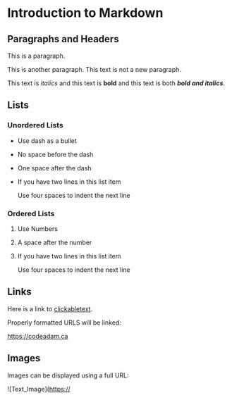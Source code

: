 # Introduction to Markdown

## Paragraphs and Headers

This is a paragraph.

This is another paragraph.
This text is not a new paragraph.

This text is *italics* and this text is **bold** and this text is both ***bold and italics***.

## Lists

### Unordered Lists

- Use dash as a bullet
- No space before the dash
- One space after the dash
- If you have two lines in this list item
 
    Use four spaces to indent the next line
    
### Ordered Lists

1. Use Numbers
2. A space after the number
3. If you have two lines in this list item

    Use four spaces to indent the next line

## Links

Here is a link to [clickabletext](https://google.com).

Properly formatted URLS will be linked:

https://codeadam.ca

## Images

Images can be displayed using a full URL:

![Text_Image]([https://](https://www.google.com/imgres?imgurl=https%3A%2F%2Fcdn.pixabay.com%2Fphoto%2F2015%2F04%2F23%2F22%2F00%2Ftree-736885__480.jpg&tbnid=9SPhZ2nyEGps3M&vet=12ahUKEwiw_o2ynYH-AhXtL1kFHdU2BQsQMygCegUIARC8AQ..i&imgrefurl=https%3A%2F%2Fpixabay.com%2Fimages%2Fsearch%2Fnature%2F&docid=Ba_eiczVaD9-zM&w=771&h=480&itg=1&q=image&ved=2ahUKEwiw_o2ynYH-AhXtL1kFHdU2BQsQMygCegUIARC8AQ)


